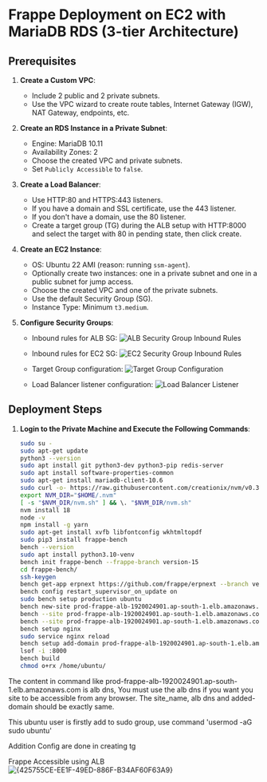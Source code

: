 # Frappe Deployment on EC2 with MariaDB RDS (3-tier Architecture)

## Prerequisites

1. **Create a Custom VPC**:
   - Include 2 public and 2 private subnets.
   - Use the VPC wizard to create route tables, Internet Gateway (IGW), NAT Gateway, endpoints, etc.

2. **Create an RDS Instance in a Private Subnet**:
   - Engine: MariaDB 10.11
   - Availability Zones: 2
   - Choose the created VPC and private subnets.
   - Set `Publicly Accessible` to `false`.

3. **Create a Load Balancer**:
   - Use HTTP:80 and HTTPS:443 listeners.
   - If you have a domain and SSL certificate, use the 443 listener.
   - If you don't have a domain, use the 80 listener.
   - Create a target group (TG) during the ALB setup with HTTP:8000 and select the target with 80 in pending state, then click create.

4. **Create an EC2 Instance**:
   - OS: Ubuntu 22 AMI (reason: running `ssm-agent`).
   - Optionally create two instances: one in a private subnet and one in a public subnet for jump access.
   - Choose the created VPC and one of the private subnets.
   - Use the default Security Group (SG).
   - Instance Type: Minimum `t3.medium`.

5. **Configure Security Groups**:
   - Inbound rules for ALB SG:
     ![ALB Security Group Inbound Rules](https://github.com/user-attachments/assets/a19975bd-aaad-4f59-a1ae-e5d5e631803c)

   - Inbound rules for EC2 SG:
     ![EC2 Security Group Inbound Rules](https://github.com/user-attachments/assets/2684bb90-d115-4ab9-818f-6574aea13e58)

   - Target Group configuration:
     ![Target Group Configuration](https://github.com/user-attachments/assets/eb4dafdb-8bc7-4ff4-8552-fd562b1f01c5)

   - Load Balancer listener configuration:
     ![Load Balancer Listener](https://github.com/user-attachments/assets/efc6d605-b15f-4519-9e3d-d1f0e37ca140)

## Deployment Steps

1. **Login to the Private Machine and Execute the Following Commands**:

   ```bash
   sudo su -
   sudo apt-get update
   python3 --version
   sudo apt install git python3-dev python3-pip redis-server
   sudo apt install software-properties-common
   sudo apt-get install mariadb-client-10.6
   sudo curl -o- https://raw.githubusercontent.com/creationix/nvm/v0.33.11/install.sh | bash
   export NVM_DIR="$HOME/.nvm"
   [ -s "$NVM_DIR/nvm.sh" ] && \. "$NVM_DIR/nvm.sh"
   nvm install 18
   node -v
   npm install -g yarn
   sudo apt-get install xvfb libfontconfig wkhtmltopdf
   sudo pip3 install frappe-bench
   bench --version
   sudo apt install python3.10-venv
   bench init frappe-bench --frappe-branch version-15
   cd frappe-bench/
   ssh-keygen
   bench get-app erpnext https://github.com/frappe/erpnext --branch version-15 --resolve-deps
   bench config restart_supervisor_on_update on
   sudo bench setup production ubuntu
   bench new-site prod-frappe-alb-1920024901.ap-south-1.elb.amazonaws.com --db-host=prod-frappe-mariadb.cu4mn4dld2td.ap-south-1.rds.amazonaws.com --db-port=3306 --db-username=root
   bench --site prod-frappe-alb-1920024901.ap-south-1.elb.amazonaws.com install-app erpnext
   bench --site prod-frappe-alb-1920024901.ap-south-1.elb.amazonaws.com list-apps
   bench setup nginx
   sudo service nginx reload
   bench setup add-domain prod-frappe-alb-1920024901.ap-south-1.elb.amazonaws.com
   lsof -i :8000
   bench build
   chmod o+rx /home/ubuntu/
   ```
The content in command like prod-frappe-alb-1920024901.ap-south-1.elb.amazonaws.com is alb dns, You must use the alb dns if you want you site to be accessible from any browser. The site_name, alb dns and added-domain should be exactly same.

This ubuntu user is firstly add to sudo group, use command 'usermod -aG sudo ubuntu'

Addition Config are done in creating tg

Frappe Accessible using ALB
![{425755CE-EE1F-49ED-886F-B34AF60F63A9}](https://github.com/user-attachments/assets/385b65c5-f468-4c60-9148-bd660d3dbbcd)


